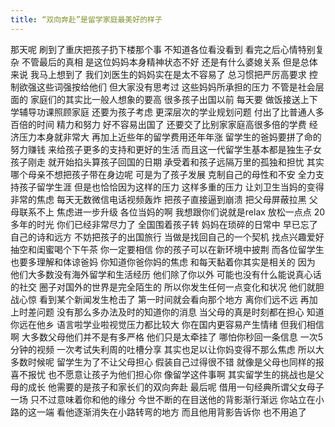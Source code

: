 ```yaml
---
title: “双向奔赴”是留学家庭最美好的样子
---
```

那天呢
刷到了重庆把孩子扔下楼那个事
不知道各位看没看到
看完之后心情特别复杂
不管最后的真相
是这位妈妈本身精神状态不好
还是有什么婆媳关系
但是总体来说
我马上想到了
我们刘医生的妈妈实在是太不容易了
总习惯把严厉高要求
控制欲强这些词强按给他们
但大家没有思考过
这些妈妈所承担的压力
不管是社会层面的
家庭们的其实比一般人想象的要高
很多孩子出国以前
每天要
做饭接送上下学辅导功课照顾家庭
还要为孩子考虑
更深层次的学业规划问题
付出了比普通人多百倍的时间
精力和努力
好不容易出国了
还要交了比别家家庭高很多倍的学费
经济压力本身就非常大
再加上近些年的留学费用还年年涨
留学生的爸妈要拼了命的努力赚钱
来给孩子更多的支持和更好的生活
而且这一代留学生基本都是独生子女
孩子刚走
就开始掐头算孩子回国的日期
承受着和孩子远隔万里的孤独和担忧
其实哪个母亲不想把孩子带在身边呢
可是为了孩子发展
克制自己的母性和不安
全力支持孩子留学生涯
但是也恰恰因为这样的压力
这样多重的压力
让刘卫生当妈的变得非常的焦虑
每天无数微信电话视频轰炸
把孩子直接逼到崩溃
把父母屏蔽拉黑
父母联系不上
焦虑进一步升级
各位当妈的啊
我想跟你们说就是relax
放松一点点
20多年的时光
你们已经非常尽力了
全国围着孩子转
妈妈在琐碎的日常中
早已忘了自己的诗和远方
不妨把孩子的出国旅行
当做是找回自己的一个契机
找点兴趣爱好
抽空和闺蜜喝个下午茶
你一定要相信
你的孩子可以在新环境中披荆
而各位留学生也要多理解和体谅爸妈
你知道你爸你妈的焦虑
和每天黏着你其实是相关的
因为
他们大多数没有海外留学和生活经历
他们除了你以外
可能也没有什么能说真心话的社交
圈子对国外的世界是完全陌生的
所以你发生任何一点变化和状况
他们就胆战心惊
看到某个新闻发生枪击了
第一时间就会看向那个地方
离你们远不远
再加上时差问题
没有那么多办法及时的知道你的消息
当父母的真是时刻都在担心
知道你远在他乡
语言啦学业啦视觉压力都比较大
你在国内更容易产生情绪
但我们相信啊
大多数父母他们并不是有多严格
他们只是太牵挂了
哪怕你秒回一条信息
一次5分钟的视频
一次考试失利周的吐槽分享
其实也足以让你妈变得不那么焦虑
所以大多数时候呢
留学生为了不让父母担心
假装自己过得很不错
就像是父母也同样的报喜不报忧
也不愿意让孩子为他们担心你
像留学这件事啊
其实留学生的挑战也是父母的成长
他需要的是孩子和家长们的双向奔赴
最后呢
借用一句经典所谓父女母子一场
只不过意味着你和他的缘分
今世不断的在目送他的背影渐行渐远
你站立在小路的这一端
看他逐渐消失在小路转弯的地方
而且他用背影告诉你
也不用追了
